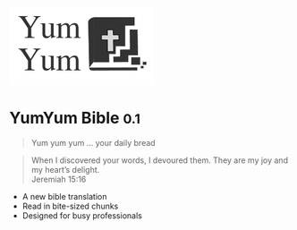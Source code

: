 ![logo](_media/icon.png) 

# YumYum Bible <small>0.1</small>

> Yum yum yum ... your daily bread

> When I discovered your words, I devoured them.
> They are my joy and my heart’s delight.
> <br> Jeremiah 15:16

- A new bible translation
- Read in bite-sized chunks
- Designed for busy professionals


